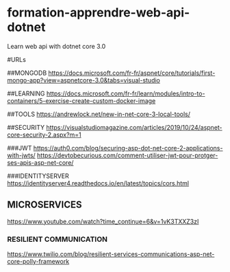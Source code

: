 # formation-apprendre-web-api-dotnet
Learn web api with dotnet core 3.0


#URLs

##MONGODB
https://docs.microsoft.com/fr-fr/aspnet/core/tutorials/first-mongo-app?view=aspnetcore-3.0&tabs=visual-studio

##LEARNING
https://docs.microsoft.com/fr-fr/learn/modules/intro-to-containers/5-exercise-create-custom-docker-image

##TOOLS
https://andrewlock.net/new-in-net-core-3-local-tools/

##SECURITY
https://visualstudiomagazine.com/articles/2019/10/24/aspnet-core-security-2.aspx?m=1 

###JWT
https://auth0.com/blog/securing-asp-dot-net-core-2-applications-with-jwts/
https://devtobecurious.com/comment-utiliser-jwt-pour-protger-ses-apis-asp-net-core/

###IDENTITYSERVER
https://identityserver4.readthedocs.io/en/latest/topics/cors.html

## MICROSERVICES
https://www.youtube.com/watch?time_continue=6&v=1vK3TXXZ3zI

### RESILIENT COMMUNICATION
https://www.twilio.com/blog/resilient-services-communications-asp-net-core-polly-framework 